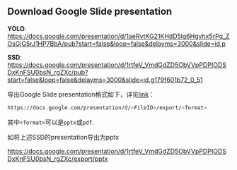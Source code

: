 ## Download Google Slide presentation

**YOLO**:
<https://docs.google.com/presentation/d/1aeRvtKG21KHdD5lg6Hgyhx5rPq_ZOsGjG5rJ1HP7BbA/pub?start=false&loop=false&delayms=3000&slide=id.p>

**SSD**:
<https://docs.google.com/presentation/d/1rtfeV_VmdGdZD5ObVVpPDPIODSDxKnFSU0bsN_rgZXc/pub?start=false&loop=false&delayms=3000&slide=id.g179f601b72_0_51>

导出Google Slide presentation格式如下，详见[link](https://stackoverflow.com/questions/42329231/download-google-slide-presentation-published-to-the-web/42334217)：

```bash
https://docs.google.com/presentation/d/<FileID>/export/<format>
```

其中`<format>`可以是`pptx`或`pdf`.

如将上述SSD的presentation导出为pptx

<https://docs.google.com/presentation/d/1rtfeV_VmdGdZD5ObVVpPDPIODSDxKnFSU0bsN_rgZXc/export/pptx>
